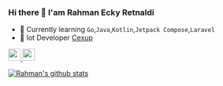 

### Hi there 👋 I'am Rahman Ecky Retnaldi

- 🔭  Currently learning `Go`,`Java`,`Kotlin`,`Jetpack Compose`,`Laravel`
- 📱  Iot Developer [Cexup](https://cexup.com)

<p>
  <a href="https://www.twitter.com/rahmanecky">
    <img src="https://img.shields.io/badge/twitter-%231DA1F2.svg?&style=for-the-badge&logo=twitter&logoColor=white" height=25>
  </a> 
  <a href="https://www.instagram.com/naky_4u/">
    <img src="https://img.shields.io/badge/instagram-%23E4405F.svg?&style=for-the-badge&logo=instagram&logoColor=white" height=25>
  </a> 
</p>

[![Rahman's github stats](https://github-readme-stats.vercel.app/api?username=RahmanEckyRetnaldi&count_private=true&show_icons=true&theme=radical&hide_rank=false)](https://github.com/anuraghazra/github-readme-stats)



<!--
**RahmanEckyRetnaldi/RahmanEckyRetnaldi** is a ✨ _special_ ✨ repository because its `README.md` (this file) appears on your GitHub profile.
--> 

